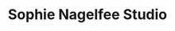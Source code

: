 ---
title: "Sophie Nagelfee Studio"
url: /wimpassing-im-schwarzatale/sophie-nagelfee-studio/
shop: Kosmetik
---